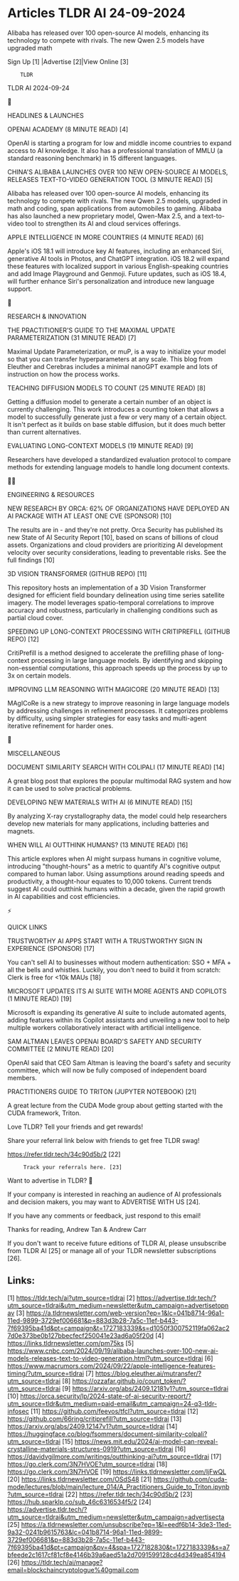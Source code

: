 # Articles TLDR AI 24-09-2024

Alibaba has released over 100 open-source AI models, enhancing its
technology to compete with rivals. The new Qwen 2.5 models have
upgraded math  

 Sign Up [1] |Advertise [2]|View Online [3] 

		TLDR 

TLDR AI 2024-09-24

🚀 

HEADLINES & LAUNCHES

 OPENAI ACADEMY (8 MINUTE READ) [4] 

 OpenAI is starting a program for low and middle income countries to
expand access to AI knowledge. It also has a professional translation
of MMLU (a standard reasoning benchmark) in 15 different languages. 

 CHINA'S ALIBABA LAUNCHES OVER 100 NEW OPEN-SOURCE AI MODELS, RELEASES
TEXT-TO-VIDEO GENERATION TOOL (3 MINUTE READ) [5] 

 Alibaba has released over 100 open-source AI models, enhancing its
technology to compete with rivals. The new Qwen 2.5 models, upgraded
in math and coding, span applications from automobiles to gaming.
Alibaba has also launched a new proprietary model, Qwen-Max 2.5, and a
text-to-video tool to strengthen its AI and cloud services offerings. 

 APPLE INTELLIGENCE IN MORE COUNTRIES (4 MINUTE READ) [6] 

 Apple's iOS 18.1 will introduce key AI features, including an
enhanced Siri, generative AI tools in Photos, and ChatGPT integration.
iOS 18.2 will expand these features with localized support in various
English-speaking countries and add Image Playground and Genmoji.
Future updates, such as iOS 18.4, will further enhance Siri's
personalization and introduce new language support. 

🧠 

RESEARCH & INNOVATION

 THE PRACTITIONER'S GUIDE TO THE MAXIMAL UPDATE PARAMETERIZATION (31
MINUTE READ) [7] 

 Maximal Update Parameterization, or muP, is a way to initialize your
model so that you can transfer hyperparameters at any scale. This blog
from Eleuther and Cerebras includes a minimal nanoGPT example and lots
of instruction on how the process works. 

 TEACHING DIFFUSION MODELS TO COUNT (25 MINUTE READ) [8] 

 Getting a diffusion model to generate a certain number of an object
is currently challenging. This work introduces a counting token that
allows a model to successfully generate just a few or very many of a
certain object. It isn't perfect as it builds on base stable
diffusion, but it does much better than current alternatives. 

 EVALUATING LONG-CONTEXT MODELS (19 MINUTE READ) [9] 

 Researchers have developed a standardized evaluation protocol to
compare methods for extending language models to handle long document
contexts. 

🧑‍💻 

ENGINEERING & RESOURCES

 NEW RESEARCH BY ORCA: 62% OF ORGANIZATIONS HAVE DEPLOYED AN AI
PACKAGE WITH AT LEAST ONE CVE (SPONSOR) [10] 

 The results are in - and they're not pretty. Orca Security has
published its new State of AI Security Report [10], based on scans of
billions of cloud assets. Organizations and cloud providers are
prioritizing AI development velocity over security considerations,
leading to preventable risks. See the full findings [10] 

 3D VISION TRANSFORMER (GITHUB REPO) [11] 

 This repository hosts an implementation of a 3D Vision Transformer
designed for efficient field boundary delineation using time series
satellite imagery. The model leverages spatio-temporal correlations to
improve accuracy and robustness, particularly in challenging
conditions such as partial cloud cover. 

 SPEEDING UP LONG-CONTEXT PROCESSING WITH CRITIPREFILL (GITHUB REPO)
[12] 

 CritiPrefill is a method designed to accelerate the prefilling phase
of long-context processing in large language models. By identifying
and skipping non-essential computations, this approach speeds up the
process by up to 3x on certain models. 

 IMPROVING LLM REASONING WITH MAGICORE (20 MINUTE READ) [13] 

 MAgICoRe is a new strategy to improve reasoning in large language
models by addressing challenges in refinement processes. It
categorizes problems by difficulty, using simpler strategies for easy
tasks and multi-agent iterative refinement for harder ones. 

🎁 

MISCELLANEOUS

 DOCUMENT SIMILARITY SEARCH WITH COLIPALI (17 MINUTE READ) [14] 

 A great blog post that explores the popular multimodal RAG system and
how it can be used to solve practical problems. 

 DEVELOPING NEW MATERIALS WITH AI (6 MINUTE READ) [15] 

 By analyzing X-ray crystallography data, the model could help
researchers develop new materials for many applications, including
batteries and magnets. 

 WHEN WILL AI OUTTHINK HUMANS? (13 MINUTE READ) [16] 

 This article explores when AI might surpass humans in cognitive
volume, introducing "thought-hours" as a metric to quantify AI's
cognitive output compared to human labor. Using assumptions around
reading speeds and productivity, a thought-hour equates to 10,000
tokens. Current trends suggest AI could outthink humans within a
decade, given the rapid growth in AI capabilities and cost
efficiencies. 

⚡ 

QUICK LINKS

 TRUSTWORTHY AI APPS START WITH A TRUSTWORTHY SIGN IN EXPERIENCE
(SPONSOR) [17] 

 You can't sell AI to businesses without modern authentication: SSO +
MFA + all the bells and whistles. Luckily, you don't need to build it
from scratch: Clerk is free for <10k MAUs [18] 

 MICROSOFT UPDATES ITS AI SUITE WITH MORE AGENTS AND COPILOTS (1
MINUTE READ) [19] 

 Microsoft is expanding its generative AI suite to include automated
agents, adding features within its Copilot assistants and unveiling a
new tool to help multiple workers collaboratively interact with
artificial intelligence. 

 SAM ALTMAN LEAVES OPENAI BOARD'S SAFETY AND SECURITY COMMITTEE (2
MINUTE READ) [20] 

 OpenAI said that CEO Sam Altman is leaving the board's safety and
security committee, which will now be fully composed of independent
board members. 

 PRACTITIONERS GUIDE TO TRITON (JUPYTER NOTEBOOK) [21] 

 A great lecture from the CUDA Mode group about getting started with
the CUDA framework, Triton. 

Love TLDR? Tell your friends and get rewards!

 Share your referral link below with friends to get free TLDR swag! 

 https://refer.tldr.tech/34c90d5b/2 [22] 

		 Track your referrals here. [23] 

Want to advertise in TLDR? 📰

 If your company is interested in reaching an audience of AI
professionals and decision makers, you may want to ADVERTISE WITH US
[24]. 

 If you have any comments or feedback, just respond to this email! 

Thanks for reading, 
Andrew Tan & Andrew Carr 

If you don't want to receive future editions of TLDR AI, please
unsubscribe from TLDR AI [25] or manage all of your TLDR newsletter
subscriptions [26]. 

 

Links:
------
[1] https://tldr.tech/ai?utm_source=tldrai
[2] https://advertise.tldr.tech/?utm_source=tldrai&utm_medium=newsletter&utm_campaign=advertisetopnav
[3] https://a.tldrnewsletter.com/web-version?ep=1&lc=041b8714-96a1-11ed-9899-3729ef006681&p=883d3b28-7a5c-11ef-b443-7f69395ba41d&pt=campaign&t=1727183339&s=d1050f300752119fa062ac27d0e373be0b127bbecfecf250041e23ad6a05f20d
[4] https://links.tldrnewsletter.com/pm75ks
[5] https://www.cnbc.com/2024/09/19/alibaba-launches-over-100-new-ai-models-releases-text-to-video-generation.html?utm_source=tldrai
[6] https://www.macrumors.com/2024/09/22/apple-intelligence-features-timing/?utm_source=tldrai
[7] https://blog.eleuther.ai/mutransfer/?utm_source=tldrai
[8] https://ozzafar.github.io/count_token/?utm_source=tldrai
[9] https://arxiv.org/abs/2409.12181v1?utm_source=tldrai
[10] https://orca.security/lp/2024-state-of-ai-security-report/?utm_source=tldr&utm_medium=paid-email&utm_campaign=24-q3-tldr-infosec
[11] https://github.com/feevos/tfcl?utm_source=tldrai
[12] https://github.com/66ring/critiprefill?utm_source=tldrai
[13] https://arxiv.org/abs/2409.12147v1?utm_source=tldrai
[14] https://huggingface.co/blog/fsommers/document-similarity-colpali?utm_source=tldrai
[15] https://news.mit.edu/2024/ai-model-can-reveal-crystalline-materials-structures-0919?utm_source=tldrai
[16] https://davidvgilmore.com/writings/outthinking-ai?utm_source=tldrai
[17] https://go.clerk.com/3N7HVOE?utm_source=tldrai
[18] https://go.clerk.com/3N7HVOE
[19] https://links.tldrnewsletter.com/ljFwQL
[20] https://links.tldrnewsletter.com/OSdS48
[21] https://github.com/cuda-mode/lectures/blob/main/lecture_014/A_Practitioners_Guide_to_Triton.ipynb?utm_source=tldrai
[22] https://refer.tldr.tech/34c90d5b/2
[23] https://hub.sparklp.co/sub_46c6316534f5/2
[24] https://advertise.tldr.tech/?utm_source=tldrai&utm_medium=newsletter&utm_campaign=advertisecta
[25] https://a.tldrnewsletter.com/unsubscribe?ep=1&l=eedf6b14-3de3-11ed-9a32-0241b9615763&lc=041b8714-96a1-11ed-9899-3729ef006681&p=883d3b28-7a5c-11ef-b443-7f69395ba41d&pt=campaign&pv=4&spa=1727182830&t=1727183339&s=a7bfeede2c1617cf81cf8e4146b39a6aed51a2d7091599128cd4d349ea854194
[26] https://tldr.tech/ai/manage?email=blockchaincryptologue%40gmail.com